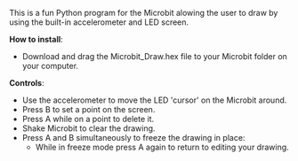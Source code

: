 This is a fun Python program for the Microbit alowing the user to draw by using the built-in accelerometer and LED screen.

**How to install**:
- Download and drag the Microbit_Draw.hex file to your Microbit folder on your computer.

**Controls**:
- Use the accelerometer to move the LED 'cursor' on the Microbit around.
- Press B to set a point on the screen.
- Press A while on a point to delete it.
- Shake Microbit to clear the drawing.
- Press A and B simultaneously to freeze the drawing in place:
    * While in freeze mode press A again to return to editing your drawing.
